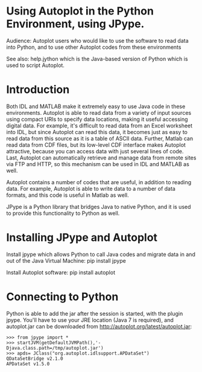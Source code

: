 # Using Autoplot in the Python Environment, using JPype.

Audience: Autoplot users who would like to use the software to read data into Python, and to use other Autoplot codes from these environments

See also: help.jython which is the Java-based version of Python which is used to script Autoplot.

# Introduction
Both IDL and MATLAB make it extremely easy to use Java code in these environments. Autoplot is able to read data from a variety of input sources using compact URIs to specify data locations, making it useful accessing digital data. For example, it's difficult to read data from an Excel worksheet into IDL, but since Autoplot can read this data, it becomes just as easy to read data from this source as it is a table of ASCII data. Further, Matlab can read data from CDF files, but its low-level CDF interface makes Autoplot attractive, because you can access data with just several lines of code. Last, Autoplot can automatically retrieve and manage data from remote sites via FTP and HTTP, so this mechanism can be used in IDL and MATLAB as well.

Autoplot contains a number of codes that are useful, in addition to reading data. For example, Autoplot is able to write data to a number of data formats, and this code is useful in Matlab as well.

JPype is a Python library that bridges Java to native Python, and it is used to provide this functionality to Python as well.

# Installing JPype and Autoplot
Install jpype which allows Python to call Java codes and migrate data in and out of the Java Virtual Machine:
 pip install jpype

Install Autoplot software:
 pip install autoplot

# Connecting to Python
Python is able to add the jar after the session is started, with the plugin jpype. You'll have to use your JRE location (Java 7 is required), and autoplot.jar can be downloaded from http://autoplot.org/latest/autoplot.jar:

~~~~~
>>> from jpype import *
>>> startJVM(getDefaultJVMPath(),'-Djava.class.path=/tmp/autoplot.jar')
>>> apds= JClass("org.autoplot.idlsupport.APDataSet")
QDataSetBridge v2.1.0
APDataSet v1.5.0 
~~~~~
